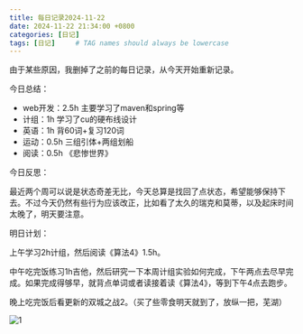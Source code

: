 ```yaml
---
title: 每日记录2024-11-22
date: 2024-11-22 21:34:00 +0800
categories: [日记]
tags: [日记]     # TAG names should always be lowercase
---
```


由于某些原因，我删掉了之前的每日记录，从今天开始重新记录。



今日总结：

- web开发：2.5h 主要学习了maven和spring等
- 计组：1h 学习了cu的硬布线设计
- 英语：1h 背60词+复习120词
- 运动：0.5h 三组引体+两组划船
- 阅读：0.5h 《悲惨世界》



今日反思：

最近两个周可以说是状态奇差无比，今天总算是找回了点状态，希望能够保持下去。不过今天仍然有些行为应该改正，比如看了太久的瑞克和莫蒂，以及起床时间太晚了，明天要注意。



明日计划：

上午学习2h计组，然后阅读《算法4》1.5h。

中午吃完饭练习1h吉他，然后研究一下本周计组实验如何完成，下午两点去尽早完成。如果完成得够早，就背点单词或者读接着读《算法4》，等到下午4点去跑步。

晚上吃完饭后看更新的双城之战2。（买了些零食明天就到了，放纵一把，芜湖）



![1](D:\OneDrive\Desktop\blog\chastarsol.github.io\assets\img\DailyRecord\1.jpg)